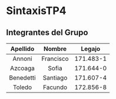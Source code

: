 # SintaxisTP4

## Integrantes del Grupo

| Apellido           | Nombre             | Legajo         |
|:------------------:|:------------------:|:--------------:|
| Annoni              | Francisco           | 171.483-1    |
| Azcoaga           | Sofia                   | 171.644-0  |
| Benedetti          | Santiago            | 171.607-4     |
| Toledo               | Facundo            | 172.856-8    |
